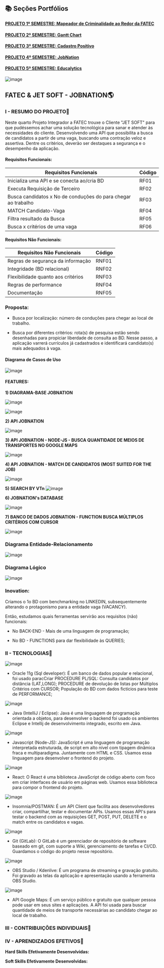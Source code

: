 ## 📚 Seções Portfólios

<h4 align="left"><a href="https://github.com/caroolps/Portfolio01">PROJETO 1º SEMESTRE: Mapeador de Criminalidade ao Redor da FATEC</a></h4>
<h4 align="left"><a href="https://github.com/caroolps/Portfolio02">PROJETO 2º SEMESTRE: Gantt Chart</a></h4>
<h4 align="left"><a href="https://github.com/caroolps/Portfolio03">PROJETO 3º SEMESTRE: Cadastro Positivo</a></h4>
<h4 align="left"><a href="https://github.com/caroolps/Portfolio04">PROJETO 4º SEMESTRE: JobNation</a></h4>
<h4 align="left"><a href="https://github.com/caroolps/Portfolio05">PROJETO 5º SEMESTRE: Educalytics</a></h4>

![image](https://user-images.githubusercontent.com/61089745/158082449-894548ea-e14d-4de7-896d-12d2a9ec1d74.png)

## FATEC & JET SOFT - JOBNATION:earth_americas:

### **I - RESUMO DO PROJETO**:page_facing_up: 

Neste quarto Projeto Integrador a FATEC trouxe o Cliente "JET SOFT" para que pudéssemos achar uma solução tecnológica para sanar e atender às necessidades do cliente.
Desenvolvendo uma API que possibilita a busca de candidatos a partir de uma vaga, buscando uma contração veloz e assertiva. Dentre os critérios, deverão ser destaques a segurança e o desempenho da aplicação.

#### Requisitos Funcionais:


| Requisitos Funcionais                                                  | Código |
|------------------------------------------------------------------------|--------|
| Inicializa uma API e se conecta ao/cria BD                | RF01   | 1          |
| Executa Requisição de Terceiro | RF02   |
| Busca candidatos x No de conduções do para chegar ao trabalho                                 | RF03   |
| MATCH Candidato-Vaga                                                 | RF04  |
| Filtra resultado da Busca | RF05  | 1          | 3      |
| Busca x critérios de uma vaga                            | RF06   |


#### Requisitos Não Funcionais:


| Requisitos Não Funcionais                            | Código | 
|------------------------------------------------------|--------|
| Regras de segurança da informação           | RNF01  |
| Integridade (BD relacional)                   | RNF02  |
| Flexibilidade quanto aos critérios                                    | RNF03  |
| Regras de performance   | RNF04  |
| Documentação  | RNF05 |

### Proposta:
- Busca por localização: número de conduções para chegar ao local de trabalho.

- Busca por diferentes critérios: rota(s) de pesquisa estão sendo desenhadas para propiciar liberdade de consulta ao BD. Nesse passo, a aplicação varrerá  currículos já cadastrados e identificará candidato(s)  mais adequados à vaga.

#### Diagrama de Casos de Uso

![image](https://user-images.githubusercontent.com/61089745/159176256-013d0b24-b377-4d74-a132-cef3b569b13c.png)

#### FEATURES:

**1) DIAGRAMA-BASE JOBNATION**

![image](https://user-images.githubusercontent.com/61089745/159175589-20bde7c2-7196-4f9b-ab77-7620db50f81d.png)


![image](https://user-images.githubusercontent.com/61089745/159175620-99812ced-b8fa-4a51-9afb-0a8d171d8af0.png)


**2) API JOBNATION**

![image](https://user-images.githubusercontent.com/61089745/159175730-a6778694-b968-4db9-802a-b57b7dac2802.png)

**3) API JOBNATION - NODE-JS - BUSCA QUANTIDADE DE MEIOS DE TRANSPORTES NO GOOGLE MAPS**

![image](https://user-images.githubusercontent.com/61089745/159175766-d0d65974-6f41-492b-9c63-979dd9367347.png)


**4) API JOBNATION - MATCH DE CANDIDATOS (MOST SUITED FOR THE JOB)**

![image](https://user-images.githubusercontent.com/61089745/159175866-5d9f6cb9-8642-4cb4-9841-87ca9060b7e0.png)

**5) SEARCH BY VTn**
![image](https://user-images.githubusercontent.com/61089745/159175929-19d4f5cd-331c-4df4-ad56-dae8f56abe94.png)

**6) JOBNATION's DATABASE**

![image](https://user-images.githubusercontent.com/61089745/159175967-18931a49-e6de-4aea-8de8-92a76986187d.png)

**7) BANCO DE DADOS JOBNATION - FUNCTION BUSCA MÚLTIPLOS CRITÉRIOS COM CURSOR**

![image](https://user-images.githubusercontent.com/61089745/159176040-49f7b721-de66-4767-ad12-a715522ef62f.png)


### Diagrama Entidade-Relacionamento

![image](https://user-images.githubusercontent.com/61089745/159176294-61786526-1747-4945-9dc8-e6a7b0cc23a5.png)

### Diagrama Lógico
![image](https://user-images.githubusercontent.com/61089745/159176313-488a36cc-603c-4de9-9364-7b79a45707e9.png)


### Inovation:

Criamos o 1o BD com benchmarking no LINKEDIN, subsequentemente alterando o protagonismo para a entidade vaga (VACANCY).

Então, estudamos quais ferramentas servirão aos requisitos (não) funcionais: 

- No BACK-END - Mais de uma linguagem de programação;

- No BD - FUNCTIONS para dar flexibilidade às QUERIES;


### **II - TECNOLOGIAS**:iphone:

![image](https://user-images.githubusercontent.com/61089745/161389515-9616f82e-1054-46e8-9a72-44205be9678a.png)
- Oracle 11g (Sql developer): É um banco de dados popular e relacional, foi usado paracCriar PROCEDURE PL/SQL: Consulta candidatos por distância (LAT,LONG); PROCEDURE  de devolução de listas por Múltiplos  Critérios com CURSOR; População do BD com dados fictícios para teste de PERFORMANCE;


![image](https://user-images.githubusercontent.com/61089745/161389576-a377fd09-2c54-40b6-9a7e-c000dd778977.png)
- Java (IntelliJ / Eclipse): Java é uma linguagem de programação orientada a objetos, para desenvolver o backend foi usado os ambientes Eclipse e Intellij de desenvolvimento integrado, escrito em Java. 


![image](https://user-images.githubusercontent.com/61089745/161389691-e18df3bc-2b7d-41bd-b70b-fd59e8d8b266.png)
- Javascript (Node-JS): JavaScript é uma linguagem de programação interpretada estruturada, de script em alto nível com tipagem dinâmica fraca e multiparadigma. Juntamente com HTML e CSS. Usamos essa linguagem para desenvolver o frontend do projeto.


![image](https://user-images.githubusercontent.com/61089745/161389774-0acaa3e2-478b-444f-aeba-2f6ad4fec469.png)
- React: O React é uma biblioteca JavaScript de código aberto com foco em criar interfaces de usuário em páginas web. Usamos essa biblioteca para compor o frontend do projeto.


![image](https://user-images.githubusercontent.com/61089745/161389788-7f4c74dd-fa4b-410a-9e51-376cf8c33817.png)
- Insomnia/POSTMAN: É um API Client que facilita aos desenvolvedores criar, compartilhar, testar e documentar APIs. Usamos essas API's para testar o backend com as requisições GET, POST, PUT, DELETE e o match entre os candidatos e vagas.


![image](https://user-images.githubusercontent.com/61089745/161389814-314472c1-6046-4348-93ff-c5f1781d0f82.png)
- Git (GitLab): O GitLab é um gerenciador de repositório de software baseado em git, com suporte a Wiki, gerenciamento de tarefas e CI/CD. Guardamos o código do projeto nesse repositório.


![image](https://user-images.githubusercontent.com/61089745/161389851-2c62d470-bb85-479e-9ac2-67c9346a3ee5.png)
- OBS Studio / Kdenlive: É um programa de streaming e gravação gratuito. Foi gravado as telas da aplicação e apresentação usando a ferramenta OBS Studio.


![image](https://user-images.githubusercontent.com/61089745/161389881-fda70645-5197-4c2d-9309-9537b2537a68.png)
- API Google Maps: É um serviço público e gratuito que qualquer pessoa pode usar em seus sites e aplicações. A API foi usada para buscar quantidade de meios de transporte necessárias ao candidato chegar ao local de trabalho.

### **III - CONTRIBUIÇÕES INDIVIDUAIS**:bow:


### **IV - APRENDIZADOS EFETIVOS**:closed_book:

**Hard Skills Efetivamente Desenvolvidas:**

**Soft Skills Efetivamente Desenvolvidas:**



